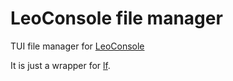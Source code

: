
# LeoConsole file manager

TUI file manager for [LeoConsole](https://github.com/BoettcherDasOriginal/LeoConsole)

It is just a wrapper for [lf](https://github.com/gokcehan/lf).

